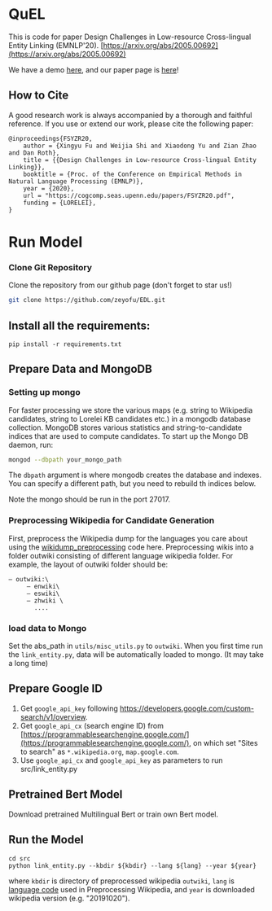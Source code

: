 # QuEL

This is code for paper Design Challenges in Low-resource Cross-lingual Entity Linking (EMNLP'20). [https://arxiv.org/abs/2005.00692](https://arxiv.org/abs/2005.00692)

We have a demo [here](http://cogcomp.org/demo/MultilanguageEDL), and our paper page is [here](https://cogcomp.seas.upenn.edu/page/publication_view/911)!

## How to Cite

A good research work is always accompanied by a thorough and faithful reference. If you use or extend our work, please cite the following paper:

```
@inproceedings{FSYZR20,
    author = {Xingyu Fu and Weijia Shi and Xiaodong Yu and Zian Zhao and Dan Roth},
    title = {{Design Challenges in Low-resource Cross-lingual Entity Linking}},
    booktitle = {Proc. of the Conference on Empirical Methods in Natural Language Processing (EMNLP)},
    year = {2020},
    url = "https://cogcomp.seas.upenn.edu/papers/FSYZR20.pdf",
    funding = {LORELEI},
}
```

# Run Model

### Clone Git Repository

Clone the repository from our github page (don't forget to star us!)
```bash
git clone https://github.com/zeyofu/EDL.git
```
## Install all the requirements:

```
pip install -r requirements.txt
```


## Prepare Data and MongoDB
### Setting up mongo
For faster processing we store the various maps (e.g. string to Wikipedia candidates, string to Lorelei KB candidates etc.) in a mongodb database collection. MongoDB stores various statistics and string-to-candidate indices that are used to compute candidates. To start up the Mongo DB daemon, run: 
```bash
mongod --dbpath your_mongo_path
``` 
The `dbpath` argument is where mongodb creates the database and indexes. You can specify a different path, but you need to rebuild th indices below. 

Note the mongo should be run in the port 27017. 

### Preprocessing Wikipedia for Candidate Generation
First, preprocess the Wikipedia dump for the languages you care about using the [wikidump_preprocessing](https://github.com/shyamupa/wikidump_preprocessing) code here. Preprocessing wikis into a folder outwiki consisting of different language wikipedia folder. For example, the layout of outwiki folder should be:
```
– outwiki:\
     – enwiki\
     – eswiki\
     – zhwiki \
       ....
```
### load data to Mongo
Set the abs_path in `utils/misc_utils.py` to `outwiki`. When you first time run the `link_entity.py`, data will be automatically loaded to mongo. (It may take a long time)


## Prepare Google ID
1. Get `google_api_key` following https://developers.google.com/custom-search/v1/overview. 
2. Get `google_api_cx` (search engine ID) from [https://programmablesearchengine.google.com/](https://programmablesearchengine.google.com/), on which set "Sites to search" as `*.wikipedia.org`, `map.google.com`. 
3. Use `google_api_cx` and `google_api_key` as parameters to run src/link_entity.py

## Pretrained Bert Model
Download pretrained Multilingual Bert or train own Bert model.


## Run the Model

```
cd src
python link_entity.py --kbdir ${kbdir} --lang ${lang} --year ${year}
```
where `kbdir` is directory of preprocessed wikipedia `outwiki`, `lang` is [language code](https://en.wikipedia.org/wiki/List_of_ISO_639-1_codes) used in Preprocessing Wikipedia, and `year` is downloaded wikipedia version (e.g. "20191020").



